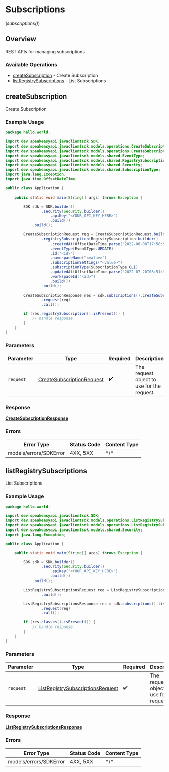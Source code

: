 # Subscriptions
(*subscriptions()*)

## Overview

REST APIs for managing subscriptions

### Available Operations

* [createSubscription](#createsubscription) - Create Subscription
* [listRegistrySubscriptions](#listregistrysubscriptions) - List Subscriptions

## createSubscription

Create Subscription

### Example Usage

```java
package hello.world;

import dev.speakeasyapi.javaclientsdk.SDK;
import dev.speakeasyapi.javaclientsdk.models.operations.CreateSubscriptionRequest;
import dev.speakeasyapi.javaclientsdk.models.operations.CreateSubscriptionResponse;
import dev.speakeasyapi.javaclientsdk.models.shared.EventType;
import dev.speakeasyapi.javaclientsdk.models.shared.RegistrySubscription;
import dev.speakeasyapi.javaclientsdk.models.shared.Security;
import dev.speakeasyapi.javaclientsdk.models.shared.SubscriptionType;
import java.lang.Exception;
import java.time.OffsetDateTime;

public class Application {

    public static void main(String[] args) throws Exception {

        SDK sdk = SDK.builder()
                .security(Security.builder()
                    .apiKey("<YOUR_API_KEY_HERE>")
                    .build())
            .build();

        CreateSubscriptionRequest req = CreateSubscriptionRequest.builder()
                .registrySubscription(RegistrySubscription.builder()
                    .createdAt(OffsetDateTime.parse("2022-06-08T17:58:57.702Z"))
                    .eventType(EventType.UPDATE)
                    .id("<id>")
                    .namespaceName("<value>")
                    .subscriptionSettings("<value>")
                    .subscriptionType(SubscriptionType.CLI)
                    .updatedAt(OffsetDateTime.parse("2022-07-20T08:51:35.776Z"))
                    .workspaceId("<id>")
                    .build())
                .build();

        CreateSubscriptionResponse res = sdk.subscriptions().createSubscription()
                .request(req)
                .call();

        if (res.registrySubscription().isPresent()) {
            // handle response
        }
    }
}
```

### Parameters

| Parameter                                                                         | Type                                                                              | Required                                                                          | Description                                                                       |
| --------------------------------------------------------------------------------- | --------------------------------------------------------------------------------- | --------------------------------------------------------------------------------- | --------------------------------------------------------------------------------- |
| `request`                                                                         | [CreateSubscriptionRequest](../../models/operations/CreateSubscriptionRequest.md) | :heavy_check_mark:                                                                | The request object to use for the request.                                        |

### Response

**[CreateSubscriptionResponse](../../models/operations/CreateSubscriptionResponse.md)**

### Errors

| Error Type             | Status Code            | Content Type           |
| ---------------------- | ---------------------- | ---------------------- |
| models/errors/SDKError | 4XX, 5XX               | \*/\*                  |

## listRegistrySubscriptions

List Subscriptions

### Example Usage

```java
package hello.world;

import dev.speakeasyapi.javaclientsdk.SDK;
import dev.speakeasyapi.javaclientsdk.models.operations.ListRegistrySubscriptionsRequest;
import dev.speakeasyapi.javaclientsdk.models.operations.ListRegistrySubscriptionsResponse;
import dev.speakeasyapi.javaclientsdk.models.shared.Security;
import java.lang.Exception;

public class Application {

    public static void main(String[] args) throws Exception {

        SDK sdk = SDK.builder()
                .security(Security.builder()
                    .apiKey("<YOUR_API_KEY_HERE>")
                    .build())
            .build();

        ListRegistrySubscriptionsRequest req = ListRegistrySubscriptionsRequest.builder()
                .build();

        ListRegistrySubscriptionsResponse res = sdk.subscriptions().listRegistrySubscriptions()
                .request(req)
                .call();

        if (res.classes().isPresent()) {
            // handle response
        }
    }
}
```

### Parameters

| Parameter                                                                                       | Type                                                                                            | Required                                                                                        | Description                                                                                     |
| ----------------------------------------------------------------------------------------------- | ----------------------------------------------------------------------------------------------- | ----------------------------------------------------------------------------------------------- | ----------------------------------------------------------------------------------------------- |
| `request`                                                                                       | [ListRegistrySubscriptionsRequest](../../models/operations/ListRegistrySubscriptionsRequest.md) | :heavy_check_mark:                                                                              | The request object to use for the request.                                                      |

### Response

**[ListRegistrySubscriptionsResponse](../../models/operations/ListRegistrySubscriptionsResponse.md)**

### Errors

| Error Type             | Status Code            | Content Type           |
| ---------------------- | ---------------------- | ---------------------- |
| models/errors/SDKError | 4XX, 5XX               | \*/\*                  |